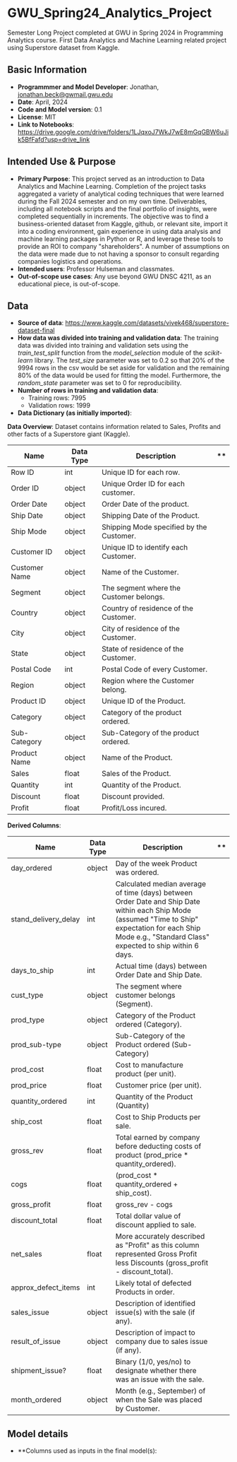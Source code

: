 # GWU_Spring24_Analytics_Project
Semester Long Project completed at GWU in Spring 2024 in Programming Analytics course. First Data Analytics and Machine Learning related project using Superstore dataset from Kaggle.

## Basic Information
- **Programmmer and Model Developer**: Jonathan, jonathan.beck@gwmail.gwu.edu
- **Date**: April, 2024
- **Code and Model version**: 0.1
- **License**: MIT
- **Link to Notebooks**: https://drive.google.com/drive/folders/1LJqxoJ7WkJ7wE8mGqGBW6uJik5BfFafd?usp=drive_link

 ## Intended Use & Purpose
 - **Primary Purpose**: This project served as an introduction to Data Analytics and Machine Learning. Completion of the project tasks aggregated a variety of analytical coding techniques that were learned during the Fall 2024 semester and on my own time. Deliverables, including all notebook scripts and the final portfolio of insights, were completed sequentially in increments. The objective was to find a business-oriented dataset from Kaggle, github, or relevant site, import it into a coding environment, gain experience in using data analysis and machine learning packages in Python or R, and leverage these tools to provide an ROI to company "shareholders". A number of assumptions on the data were made due to not having a sponsor to consult regarding companies logistics and operations. 
 - **Intended users**: Professor Hulseman and classmates.
 - **Out-of-scope use cases**: Any use beyond GWU DNSC 4211, as an educational piece, is out-of-scope.

## Data
- **Source of data**: https://www.kaggle.com/datasets/vivek468/superstore-dataset-final
- **How data was divided into training and validation data**: The training data was divided into training and validation sets using the *train_test_split* function from the *model_selection* module of the *scikit-learn* library. The *test_size* parameter was set to 0.2 so that 20% of the 9994 rows in the csv would be set aside for validation and the remaining 80% of the data would be used for fitting the model. Furthermore, the *random_state* parameter was set to 0 for reproducibility.
- **Number of rows in training and validation data**:
  - Training rows: 7995
  - Validation rows: 1999
- **Data Dictionary (as initially imported)**:

**Data Overview**: Dataset contains information related to Sales, Profits and other facts of a Superstore giant (Kaggle).
  
| Name       | Data Type       | Description       |**
|----------------|----------------|----------------|----------------|
| Row ID  | int  | Unique ID for each row.|
| Order ID  | object  | Unique Order ID for each customer. |
| Order Date  | object  | Order Date of the product. |
| Ship Date  | object | Shipping Date of the Product. |
| Ship Mode  | object  | Shipping Mode specified by the Customer. |
| Customer ID  | object  | Unique ID to identify each Customer.|
| Customer Name  | object | Name of the Customer. |
| Segment  | object  | The segment where the Customer belongs. |
| Country  | object | Country of residence of the Customer. |
| City  | object  | City of residence of the Customer.  |
| State | object | State of residence of the Customer. |
| Postal Code | int | Postal Code of every Customer. |
| Region | object | Region where the Customer belong. |
| Product ID | object | Unique ID of the Product. |
| Category | object | Category of the product ordered. |
| Sub-Category | object | Sub-Category of the product ordered. |
| Product Name | object | Name of the Product. |
| Sales | float | Sales of the Product. |
| Quantity | int | Quantity of the Product. |
| Discount | float | Discount provided. |
| Profit | float | Profit/Loss incured. |

**Derived Columns**:

| Name       | Data Type       | Description       |**
|----------------|----------------|----------------|----------------|
| day_ordered  | object  | Day of the week Product was ordered. |
| stand_delivery_delay  | int  | Calculated median average of time (days) between Order Date and Ship Date within each Ship Mode (assumed "Time to Ship" expectation for each Ship Mode e.g., "Standard Class" expected to ship within 6 days. |
| days_to_ship  | int  | Actual time (days) between Order Date and Ship Date. |
| cust_type | object | The segment where customer belongs (Segment). |
| prod_type | object | Category of the Product ordered (Category). |
| prod_sub-type | object | Sub-Category of the Product ordered (Sub-Category) |
| prod_cost  | float | Cost to manufacture product (per unit). |
| prod_price  | float  | Customer price (per unit). |
| quantity_ordered  | int  | Quantity of the Product (Quantity) |
| ship_cost | float | Cost to Ship Products per sale. |
| gross_rev  | float | Total earned by company before deducting costs of product (prod_price * quantity_ordered). |
| cogs  | float | (prod_cost * quantity_ordered + ship_cost). |
| gross_profit | float | gross_rev - cogs  |
| discount_total | float | Total dollar value of discount applied to sale. |
| net_sales | float | More accurately described as "Profit" as this column represented Gross Profit less Discounts (gross_profit - discount_total). |
| approx_defect_items | int | Likely total of defected Products in order. |
| sales_issue | object | Description of identified issue(s) with the sale (if any). |
| result_of_issue | object | Description of impact to company due to sales issue (if any). |
| shipment_issue? | float | Binary (1/0, yes/no) to designate whether there was an issue with the sale. |
| month_ordered | object | Month (e.g., September) of when the Sale was placed by Customer. |

## Model details
- **Columns used as inputs in the final model(s): 



